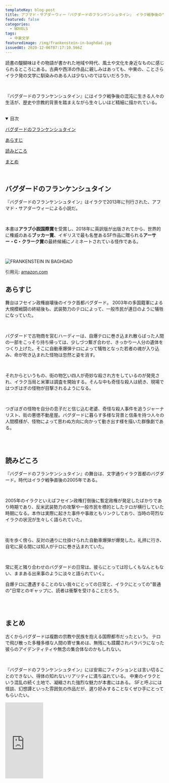 ```yaml
---
templateKey: blog-post
title: アフマド・サアダーウィー『バグダードのフランケンシュタイン』 イラク戦争後の"日常"から生まれた怪物
featured: false
categories:
  - NOVELS
tags:
  - 中東文学
featuredimage: /img/frankenstein-in-baghdad.jpg
issuedAt: 2020-12-06T07:17:10.566Z
---
```


読書の醍醐味はその物語が書かれた地域や時代、風土や文化を身近なものに感じられるところにある。古典や西洋の作品に親しみはあっても、中東の、ことさらイラク発の文学に馴染みのある人は少ないのではないだろうか。

<br>

『バグダードのフランケンシュタイン』にはイラク戦争後の混沌に生きる人々の生活が、歴史や宗教的背景を踏まえながら生々しいほど精細に描かれている。

<br>



<details open><summary>目次</summary>

[バグダードのフランケンシュタイン](#001)

[あらすじ](#002)

[読みどころ](#003)

[まとめ](#matome)

</details>

<br>

<div id="001">

## バグダードのフランケンシュタイン

『バグダードのフランケンシュタイン』はイラクで2013年に刊行された、アフマド・サアダーウィーによる小説だ。

<br>

本書は**アラブ小説国際賞**を受賞し、2018年に英訳版が出版されてから、世界的に権威のある**ブッカー賞**、イギリスで最も名誉あるSF作品に贈られる**アーサー・C・クラーク賞**の最終候補にノミネートされている怪作である。

<br>


![FRANKENSTEIN IN BAGHDAD](/img/frankenstein-in-baghdad_1.jpg "FRANKENSTEIN IN BAGHDAD")

引用元: [amazon.com](https://www.amazon.co.jp/dp/4087735044/ref=cm_sw_r_tw_dp_x_urlXFb47ZK27N)


</div>

<div id="002">

## あらすじ
舞台はフセイン政権崩壊後のイラク首都バグダード。
2003年の多国籍軍による大規模戦闘の終結後も、武装勢力のテロによって、一般市民が連日のように犠牲になっていた。

<br>

バグダードで古物商を営むハーディーは、自爆テロに巻き込まれ散らばった人間の一部をこっそり持ち帰っては、少しづつ繋ぎ合わせ、きっかり一人分の遺体をつくり上げた。そこに自動車爆弾テロによって犠牲となった若者の魂が入り込み、命が吹き込まれた怪物は忽然と姿を消す。

<br>

それからというもの、街の物乞い四人が奇妙な殺され方をしているのが発見され、イラク当局と米軍は調査を開始する。そんな中も奇怪な殺人は続き、現場ではつぎはぎの怪物が目撃されるようになる。

<br>

つぎはぎの怪物を自分の息子だと信じ込む老婆、奇怪な殺人事件を追うジャーナリスト、街の悪徳不動産屋。バグダードに暮らす多様な背景と信条を持つ人々の人間模様が、怪物によって思わぬ方向に向かって動き出す様を描いた群像劇である。


<br>
<br>



</div>

<div id="003">

## 読みどころ
『バグダードのフランケンシュタイン』の舞台は、文字通りイラク首都のバグダード。時代はイラク戦争直後の2005年である。

<br>

2005年のイラクといえばフセイン政権打倒後に暫定政権が発足したばかりであり時期であり、反米武装勢力の攻撃や一般市民を標的としたテロが横行していた時期になる。本作は実際に起きた事件や事故ともリンクしており、当時の苛烈なイラクの状況が生々しく語られていた。

<br>

街を歩く傍ら、反対の通りに仕掛けられた自動車爆弾が爆発した。礼拝に行き、自宅に戻る間には知人がテロに巻き込まれていた。

<br>

常に死と隣り合わせのバグダードの日常は、彼らにとっては珍しくもなんともない、ままある出来事のように淡々と語られていく。

自爆テロに遭遇することのない我々にとっての日常と、イラクにとっての"普通の"日常とのギャップに、読者は衝撃を受けることだろう。

<br>

<br>

</div>

<div id="004">

## まとめ
古くからバグダードは複数の宗教や民族を抱える国際都市だったという。
テロで飛び散った多種多様な人間の寄せ集めは、無残にも蹂躙されバラバラになった彼らのアイデンティティや無念の集合体なのかもしれない。

<br>

『バグダードのフランケンシュタイン』には安易にフィクションとは言い切ることのできない、得体の知れないリアリティに満ち溢れている。
中東のイラクという混乱の続く土地で、凝縮された強烈な魅力が本書にはある。
SFと呼ぶには怪談、幻想譚といった雰囲気の作品だが、選り好みすることなくぜひ手にとってもらいたい。

<iframe style="width:120px;height:240px;" marginwidth="0" marginheight="0" scrolling="no" frameborder="0" src="https://rcm-fe.amazon-adsystem.com/e/cm?ref=qf_sp_asin_til&t=syfylab-22&m=amazon&o=9&p=8&l=as1&IS2=1&detail=1&asins=4087735044&linkId=3e33aac13bb41d063fa2eab10132335f&bc1=000000&lt1=_blank&fc1=333333&lc1=0066c0&bg1=ffffff&f=ifr">
    </iframe>

</div>